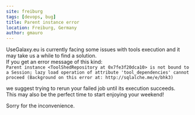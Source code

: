 ```yaml
---
site: freiburg
tags: [devops, bug]
title: Parent instance error
location: Freiburg, Germany
author: gmauro
---
```


UseGalaxy.eu is currently facing some issues with tools execution and it may take us a while to find a solution.  
If you get an error message of this kind:  
`Parent instance <ToolShedRepository at 0x7fe3f20dca10> is not bound to a Session; lazy load operation of attribute 'tool_dependencies' cannot proceed (Background on this error at: http://sqlalche.me/e/bhk3)`

we suggest trying to rerun your failed job until its execution succeeds.  
This may also be the perfect time to start enjoying your weekend!


Sorry for the inconvenience.
